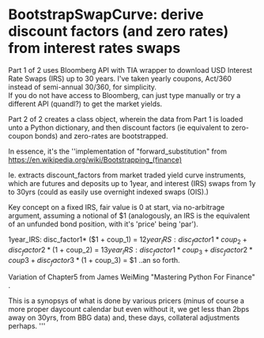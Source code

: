 # BootstrapSwapCurve: derive discount factors (and zero rates) from interest rates swaps

Part 1 of 2 uses Bloomberg API with TIA wrapper to download USD Interest Rate Swaps (IRS) up to 30 years. I've taken yearly coupons, Act/360 instead of semi-annual 30/360, for simplicity.  
If you do not have access to Bloomberg, can just type manually or try a different API (quandl?) to get the market yields.  

Part 2 of 2 creates a class object, wherein the data from Part 1 is loaded 
unto a Python dictionary, and then discount factors (ie equivalent to zero-coupon bonds) and zero-rates are bootstrapped.  

In essence, it's the ''implementation of "forward_substitution" from https://en.wikipedia.org/wiki/Bootstrapping_(finance)

Ie. extracts discount_factors from market traded yield curve instruments, which are futures and deposits up to 1year,
and interest (IRS) swaps from 1y to 30yrs (could as easily use overnight indexed swaps (OIS).)  

Key concept on a fixed IRS, fair value is 0 at start, via no-arbitrage argument, assuming a notional of $1 (analogously, an IRS is the equivalent of an unfunded bond position, with it's 'price' being 'par').

1year_IRS:  disc_factor1* ($1 + coup_1) = $1   
2year_IRS:  disc_factor1 * coup_2 + disc_factor2*($1 + coup_2) = $1
3year_IRS:  disc_factor1 * coup_3 + disc_factor2 * coup3 + disc_factor3 * ($1 + coup_3) = $1
..an so forth.


Variation of Chapter5 from James WeiMing "Mastering Python For Finance" .

This is a synopsys of what is done by various pricers (minus of course a more proper daycount calendar but even without it, we get less than 2bps away on 30yrs, from BBG data) and, these days, collateral adjustments perhaps.  '''

